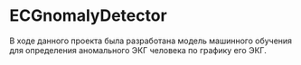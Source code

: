 # ECGnomalyDetector
В ходе данного проекта была разработана модель машинного обучения для определения аномального ЭКГ человека по графику его ЭКГ. 
